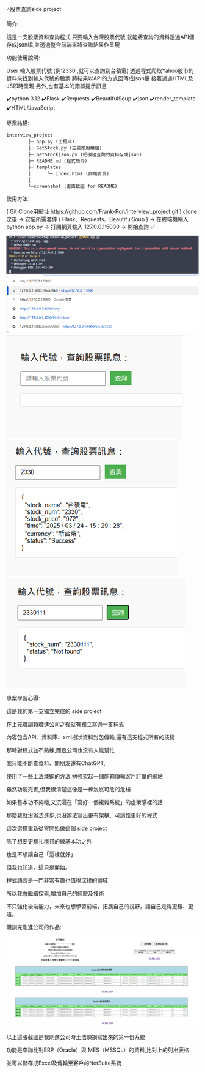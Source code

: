⭐股票查詢side project

簡介:

這是一支股票資料查詢程式,只要輸入台灣股票代號,就能將查詢的資料透過API儲存成json檔,並透過整合前端來將查詢結果作呈現

功能使用說明:

User 輸入股票代號 (例:2330 ,就可以查詢到台積電)
透過程式爬取Yahoo股市的資料來找到輸入代號的股票
將結果以API的方式回傳成json檔
接著透過HTML及JS即時呈現
另外,也有基本的錯誤提示訊息

✔️python 3.12
✔️Flask
✔️Requests
✔️BeautifulSoup
✔️json
✔️render_template
✔️HTML/JavaScript

專案結構:

```
interview_project
        ├─ app.py (主程式)
        ├─ GetStock.py (主要應用模組)
        ├─ GetStockjson.py (把模組查詢的資料存成json)
        ├─ README.md (程式簡介)
        ├─ templates
        │      └─ index.html (前端首頁)
        │
        └─screenshot (畫面截圖 for README)
```

使用方法:

( Git Clone用網址 https://github.com/Frank-Pon/Interview_project.git ) clone之後 -> 安裝所需套件 ( Flask、Requests、BeautifulSoup )
-> 在終端機輸入 python app.py -> 打開網頁輸入 127.0.0.1:5000 -> 開始查詢 ✅

![畫面截圖](screenshot/app.png)
![畫面截圖](screenshot/web.png)
![畫面截圖](screenshot/index.png)
![畫面截圖](screenshot/search.png)
![畫面截圖](screenshot/search_failed.png)

專案學習心得:

這是我的第一支獨立完成的 side project

在上完職訓轉職進公司之後就有獨立寫過一支程式

內容包含API、資料庫、xml樹狀資料封包傳輸,還有這支程式所有的技術

那時對程式並不熟練,而且公司也沒有人能幫忙

我只能不斷查資料、問朋友還有ChatGPT,

使用了一些土法煉鋼的方法,勉強架起一個能夠傳輸客戶訂單的網站

雖然功能完善,但我很清楚這像是一棟岌岌可危的危樓

如果基本功不夠穩,又沉浸在「寫好一個複雜系統」的虛榮感裡的話

那麼我就沒辦法進步,也沒辦法寫出更有架構、可讀性更好的程式

這次選擇重新從零開始做這個 side project

除了想要更穩扎穩打的練基本功之外

也是不想讓自己「這樣就好」

但我也知道，這只是開始。

程式語言是一門非常有趣也值得深耕的領域

所以我會繼續探索,增加自己的經驗及技術

不只強化後端能力，未來也想學習前端，拓展自己的視野，讓自己走得更穩、更遠。


職訓完剛進公司的作品:

![畫面截圖](screenshot/before.png)

以上這張截圖是我剛進公司時土法煉鋼寫出來的第一份系統

功能是查詢比對ERP（Oracle）與 MES（MSSQL）的資料,比對上的列出表格

並可以儲存成Excel及傳輸至客戶的NetSuite系統

